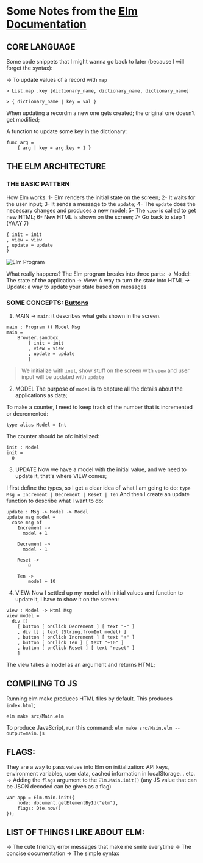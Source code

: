 # Some Notes from the [Elm Documentation ](https://guide.elm-lang.org)

## CORE LANGUAGE
Some code snippets that I might wanna go back to later (because I will forget the syntax):

-> To update values of a record with `map`
```
> List.map .key [dictionary_name, dictionary_name, dictionary_name]

> { dictionary_name | key = val }
```
When updating a recordm a new one gets created; the original one doesn't get modified; 

A function to update some key in the dictionary: 
```
func arg = 
    { arg | key = arg.key + 1 }
```

## THE ELM ARCHITECTURE

### THE BASIC PATTERN

How Elm works:
1- Elm renders the initial state on the screen; 
2- It waits for the user input;
3- It sends a message to the `update`;
4- The `update` does the necessary changes and produces a new model; 
5- The `view` is called to get new HTML; 
6- New HTML is shown on the screen;
7- Go back to step 1 (YAAY 7)

```
{ init = init
, view = view
, update = update
}
```

![Elm Program](https://guide.elm-lang.org/architecture/buttons.svg)

What really happens? The Elm program breaks into three parts:
-> Model: The state of the application
-> View: A way to turn the state into HTML
-> Update: a way to update your state based on messages

### SOME CONCEPTS: [Buttons](https://guide.elm-lang.org/architecture/buttons)

1. MAIN
-> `main`: it describes what gets shown in the screen.
```
main : Program () Model Msg
main =
    Browser.sandbox
        { init = init
        , view = view
        , update = update
        }
```
> We initialize with `init`, show stuff on the screen with `view` and user input will be updated with `update`


2. MODEL
The purpose of `model` is to capture all the details about the applications as data; 

To make a counter, I need to keep track of the number that is incremented or decremented:
```
type alias Model = Int
```

The counter should be ofc initialized: 
```
init : Model
init =
  0
```

3. UPDATE
Now we have a model with the initial value, and we need to update it, that's where VIEW comes; 

I first define the types, so I get a clear idea of what I am going to do:
```type Msg = Increment | Decrement | Reset | Ten```
And then I create an update function to describe what I want to do:
```
update : Msg -> Model -> Model
update msg model =
  case msg of
    Increment ->
      model + 1

    Decrement ->
      model - 1

    Reset ->
        0

    Ten -> 
        model + 10
```

4. VIEW:
Now I settled up my model with initial values and function to update it, I have to show it on the screen:
```
view : Model -> Html Msg
view model =
  div []
    [ button [ onClick Decrement ] [ text "-" ]
    , div [] [ text (String.fromInt model) ]
    , button [ onClick Increment ] [ text "+" ]
    , button [ onClick Ten ] [ text "+10" ]
    , button [ onClick Reset ] [ text "reset" ]
    ]
```
The view takes a model as an argument and returns HTML; 

## COMPILING TO JS
Running elm make produces HTML files by default. This produces `index.html`;

```elm make src/Main.elm```

To produce JavaScript, run this command:
```elm make src/Main.elm --output=main.js```

## FLAGS: 
They are a way to pass values into Elm on initialization: API keys, environment variables, user data, cached information in localStorage... etc. 
    -> Adding the `flags` argument to the `Elm.Main.init()` (any JS value that can be JSON decoded can be given as a flag)

```
var app = Elm.Main.init({ 
    node: document.getElementById("elm"),
    flags: Dte.now()
});
```

## LIST OF THINGS I LIKE ABOUT ELM:
-> The cute friendly error messages that make me smile everytime
-> The concise documentation
-> The simple syntax